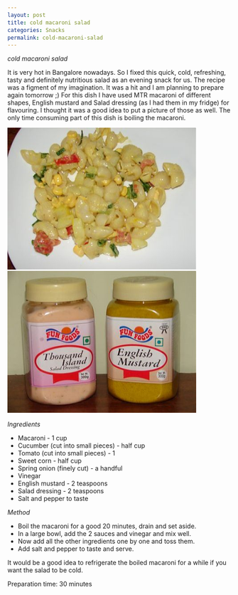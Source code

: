 ```yaml
---
layout: post
title: cold macaroni salad
categories: Snacks
permalink: cold-macaroni-salad
---
```


_cold macaroni salad_

It is very hot in Bangalore nowadays. So I fixed this quick, cold, refreshing, tasty and definitely nutritious salad as an evening snack for us. The recipe was a figment of my imagination. It was a hit and I am planning to prepare again tomorrow ;) For this dish I have used MTR macaroni of different shapes, English mustard and Salad dressing  (as I had them in my fridge) for flavouring. I thought it was a good idea to put a picture of those as well. The only time consuming part of this dish is boiling the macaroni.

<img src="/images/109t.jpg" style="height:319px;width:425px" />
<img src="/images/110t.jpg" style="height:319px;width:425px" />


_Ingredients_

* Macaroni - 1 cup 
* Cucumber (cut into small pieces) - half cup
* Tomato (cut into small pieces) - 1
* Sweet corn - half cup
* Spring onion (finely cut) - a handful
* Vinegar
* English mustard - 2 teaspoons
* Salad dressing - 2 teaspoons
* Salt and pepper to taste


_Method_

* Boil the macaroni for a good 20 minutes, drain and set aside.
* In a large bowl, add the 2 sauces and vinegar and mix well.
* Now add all the other ingredients one by one and toss them.
* Add salt and pepper to taste and serve.

It would be a good idea to refrigerate the boiled macaroni for a while if you want the salad to be cold.

Preparation time: 30 minutes
